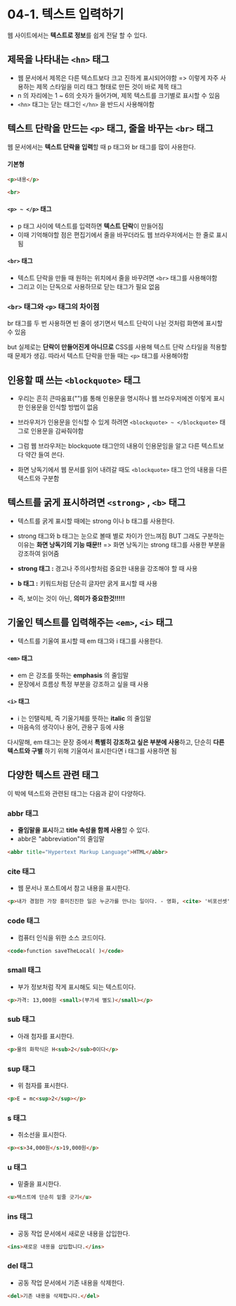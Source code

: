 04-1. 텍스트 입력하기
===
웹 사이트에서는 **텍스트로 정보**를 쉽게 전달 할 수 있다.

## 제목을 나타내는 `<hn>` 태그
- 웹 문서에서 제목은 다른 텍스트보다 크고 진하게 표시되어야함 => 이렇게 자주 사용하는 제목 스타일을 미리 태그 형태로 만든 것이 바로 제목 태그
- n 의 자리에는 1 ~ 6의 숫자가 들어가며, 제목 텍스트를 크기별로 표시할 수 있음
- `<hn>` 태그는 닫는 태그인 `</hn>` 을 반드시 사용해야함

## 텍스트 단락을 만드는 `<p>` 태그, 줄을 바꾸는 `<br>` 태그
웹 문서에서는 **텍스트 단락을 입력**할 때 p 태그와 br 태그를 많이 사용한다.

#### 기본형
```html
<p>내용</p>
```
```html
<br>
```

#### `<p> ~ </p>` 태그
- p 태그 사이에 텍스트를 입력하면 **텍스트 단락**이 만들어짐
- 이때 기억해야할 점은 편집기에서 줄을 바꾸더라도 웹 브라우저에서는 한 줄로 표시됨

#### `<br>` 태그
- 텍스트 단락을 만들 때 원하는 위치에서 줄을 바꾸려면 `<br>` 태그를 사용해야함
- 그리고 이는 단독으로 사용하므로 닫는 태그가 필요 없음

### `<br>` 태그와 `<p>` 태그의 차이점
br 태그를 두 번 사용하면 빈 줄이 생기면서 텍스트 단락이 나뉜 것처럼 화면에 표시할 수 있음

but 실제로는 **단락이 만들어진게 아니므로** CSS를 사용해 텍스트 단락 스타일을 적용할 때 문제가 생김. 따라서 텍스트 단락을 만들 때는 `<p>` 태그를 사용해야함

## 인용할 때 쓰는 `<blockquote>` 태그
- 우리는 흔히 큰따옴표("")를 통해 인용문을 명시하나 웹 브라우저에겐 이렇게 표시한 인용문을 인식할 방법이 없음
- 브라우저가 인용문을 인식할 수 있게 하려면 `<blockquote> ~ </blockquote>` 태그로 인용문을 감싸줘야함

- 그럼 웹 브라우저는 blockquote 태그안의 내용이 인용문임을 알고 다른 텍스트보다 약간 들여 쓴다.
- 화면 낭독기에서 웹 문서를 읽어 내려갈 때도 `<blockquote>` 태그 안의 내용을 다른 텍스트와 구분함

## 텍스트를 굵게 표시하려면 `<strong>` , `<b>` 태그
- 텍스트를 굵게 표시할 때에는 strong 이나 b 태그를 사용한다.
- strong 태그와 b 태그는 눈으로 볼때 별로 차이가 안느껴짐  BUT 그래도 구분하는 이유는 **화면 낭독기의 기능 때문!!** => 화면 낭독기는 strong 태그를 사용한 부분을 강조하여 읽어줌
- **strong 태그 :**  경고나 주의사항처럼 중요한 내용을 강조해야 할 때 사용
- **b 태그 :** 키워드처럼 단순히 글자만 굵게 표시할 때 사용

- 즉, 보이는 것이 아닌, **의미가 중요한것!!!!!**

## 기울인 텍스트를 입력해주는 `<em>`, `<i>` 태그
- 텍스트를 기울여 표시할 때 em 태그와 i 태그를 사용한다.

#### `<em>` 태그
- em 은 강조를 뜻하는 **emphasis** 의 줄임말
- 문장에서 흐름상 특정 부분을 강조하고 싶을 때 사용

#### `<i>` 태그
- i 는 인탤릭체, 즉 기울기체를 뜻하는 **italic** 의 줄임말
- 마음속의 생각이나 용어, 관용구 등에 사용

다시말해, em 태그는 문장 중에서 **특별히 강조하고 싶은 부분에 사용**하고, 단순히 **다른 텍스트와 구별** 하기 위해 기울여서 표시한다면 i 태그를 사용하면 됨

## 다양한 텍스트 관련 태그
이 박에 텍스트와 관련된 태그는 다음과 같이 다양하다.

### abbr 태그
- **줄임말을 표시**하고 **title 속성을 함께 사용**할 수 있다.
- abbr은 "abbreviation"의 줄임말

```html
<abbr title="Hypertext Markup Language">HTML</abbr>
```

### cite 태그
- 웹 문서나 포스트에서 참고 내용을 표시한다.

```html
<p>내가 경험한 가장 흥미진진한 일은 누군가를 만나는 일이다. - 영화, <cite> '비포선셋'</cite>중</p>
```

### code 태그
- 컴퓨터 인식을 위한 소스 코드이다.

```html
<code>function saveTheLocal( )</code>
```

### small 태그
- 부가 정보처럼 작게 표시해도 되는 텍스트이다.

```html
<p>가격: 13,000원 <small>(부가세 별도)</small></p>
```

### sub 태그
- 아래 첨자를 표시한다.

```html
<p>물의 화학식은 H<sub>2</sub>0이다</p>
```

### sup 태그
- 위 첨자를 표시한다.

```html
<p>E = mc<sup>2</sup></p>
```

### s 태그
- 취소선을 표시한다.

```html
<p><s>34,000원</s>19,000원</p>
```

### u 태그
- 밑줄을 표시한다.

```html
<u>텍스트에 단순히 밑줄 긋기</u>
```


### ins 태그
- 공동 작업 문서에서 새로운 내용을 삽입한다.

```html
<ins>새로운 내용을 삽입합니다.</ins>
```

### del 태그
- 공동 작업 문서에서 기존 내용을 삭제한다. 

```html
<del>기존 내용을 삭제합니다.</del>
```